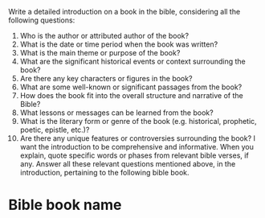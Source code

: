 Write a detailed introduction on a book in the bible, considering all the following questions:
1. Who is the author or attributed author of the book?
2. What is the date or time period when the book was written?
3. What is the main theme or purpose of the book?
4. What are the significant historical events or context surrounding the book?
5. Are there any key characters or figures in the book?
6. What are some well-known or significant passages from the book?
7. How does the book fit into the overall structure and narrative of the Bible?
8. What lessons or messages can be learned from the book?
9. What is the literary form or genre of the book (e.g. historical, prophetic, poetic, epistle, etc.)?
10. Are there any unique features or controversies surrounding the book?
I want the introduction to be comprehensive and informative.
When you explain, quote specific words or phases from relevant bible verses, if any.
Answer all these relevant questions mentioned above, in the introduction, pertaining to the following bible book.

# Bible book name
